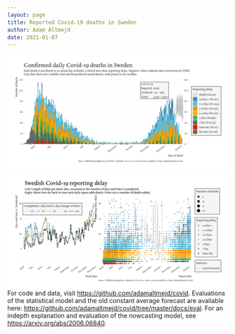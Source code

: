 ```yaml
---
layout: page
title: Reported Covid-19 deaths in Sweden
author: Adam Altmejd
date: 2021-01-07
---
```


![Graph of Swedish Covid-19 deaths with reporting delay.](deaths_lag_sweden_2021-01-07.png "Swedish Covid-19 deaths.")
![Graph of Swedish Covid-19 reporting delay in daily deaths.](lag_trend_sweden_2021-01-07.png "Trend in Swedish Covid-19 mortality reporting delay.")
For code and data, visit <https://github.com/adamaltmejd/covid>.
Evaluations of the statistical model and the old constant average forecast are available here: <https://github.com/adamaltmejd/covid/tree/master/docs/eval>.
For an indepth explanation and evaluation of the nowcasting model, see <https://arxiv.org/abs/2006.06840>.
